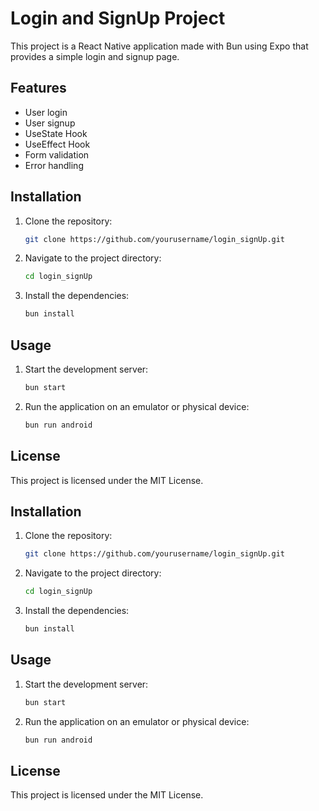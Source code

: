 # Login and SignUp Project

This project is a React Native application made with Bun using Expo that provides a simple login and signup page.

## Features

- User login
- User signup
- UseState Hook
- UseEffect Hook
- Form validation
- Error handling

## Installation

1. Clone the repository:
   ```sh
   git clone https://github.com/yourusername/login_signUp.git
   ```
2. Navigate to the project directory:
   ```sh
   cd login_signUp
   ```
3. Install the dependencies:
   ```sh
   bun install
   ```

## Usage

1. Start the development server:
   ```sh
   bun start
   ```
2. Run the application on an emulator or physical device:
   ```sh
   bun run android
   ```

## License

This project is licensed under the MIT License.
## Installation

1. Clone the repository:
   ```sh
   git clone https://github.com/yourusername/login_signUp.git
   ```
2. Navigate to the project directory:
   ```sh
   cd login_signUp
   ```
3. Install the dependencies:
   ```sh
   bun install
   ```

## Usage

1. Start the development server:
   ```sh
   bun start
   ```
2. Run the application on an emulator or physical device:
   ```sh
   bun run android
   ```

## License

This project is licensed under the MIT License.
